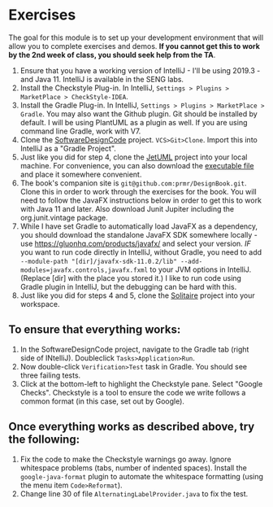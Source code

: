 # Exercises

The goal for this module is to set up your development environment that will allow you to complete exercises and demos. **If you cannot get this to work by the 2nd week of class, you should seek help from the TA**.

1. Ensure that you have a working version of IntelliJ - I'll be using 2019.3 - and Java 11. IntelliJ is available in the SENG labs.
2. Install the Checkstyle Plug-in. In IntelliJ, `Settings > Plugins > MarketPlace > CheckStyle-IDEA`.
3. Install the Gradle Plug-in. In IntelliJ, `Settings > Plugins > MarketPlace > Gradle`. You may also want the Github plugin. Git should be installed by default. I will be using PlantUML as a plugin as well. If you are using command line Gradle, work with V7.
4. Clone the [SoftwareDesignCode](https://github.com/SENG330/SoftwareDesignCode) project. `VCS>Git>Clone`. Import this into IntelliJ as a "Gradle Project".
5. Just like you did for step 4, clone the [JetUML](https://github.com/prmr/JetUML) project into your local machine. For convenience, you can also download the [executable file](http://cs.mcgill.ca/~martin/jetuml/) and place it somewhere convenient.
6. The book's companion site is `git@github.com:prmr/DesignBook.git`. Clone this in order to work through the exercises for the book. You will need to follow the JavaFX instructions below in order to get this to work with Java 11 and later. Also download Junit Jupiter including the org.junit.vintage package. 
7. While I have set Gradle to automatically load JavaFX as a dependency, you should download the standalone JavaFX SDK somewhere locally - use https://gluonhq.com/products/javafx/ and select your version. *IF* you want to run code directly in IntelliJ, without Gradle, you need to add `--module-path "[dir]/javafx-sdk-11.0.2/lib" --add-modules=javafx.controls,javafx.fxml` to your JVM options in IntelliJ. (Replace [dir] with the place you stored it.) I like to run code using Gradle plugin in IntelliJ, but the debugging can be hard with this.
8. Just like you did for steps 4 and 5, clone the [Solitaire](https://github.com/SENG330/Solitaire.git) project into your workspace.

## To ensure that everything works:

1. In the SoftwareDesignCode project, navigate to the Gradle tab (right side of INtelliJ). Doubleclick `Tasks>Application>Run`.
2. Now double-click `Verification>Test` task in Gradle. You should see three failing tests.
3. Click at the bottom-left to highlight the Checkstyle pane. Select "Google Checks".  Checkstyle is a tool to ensure the code we write follows a common format (in this case, set out by Google). 

## Once everything works as described above, try the following:

1. Fix the code to make the Checkstyle warnings go away. Ignore whitespace problems (tabs, number of indented spaces). Install the `google-java-format` plugin to automate the whitespace formatting (using the menu item `Code>Reformat`).
2. Change line 30 of file `AlternatingLabelProvider.java`  to fix the test.
